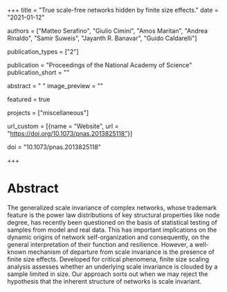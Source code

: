 +++
title = "True scale-free networks hidden by finite size effects."
date = "2021-01-12"

authors = ["Matteo Serafino", "Giulio Cimini", "Amos Maritan", "Andrea Rinaldo", "Samir Suweis", "Jayanth R. Banavar", "Guido Caldarelli"]

publication_types = ["2"]

publication = "Proceedings of the National Academy of Science"
publication_short = ""

abstract = " "
image_preview = ""

featured = true

projects = ["miscellaneous"]

url_custom = [{name = "Website", url = "https://doi.org/10.1073/pnas.2013825118"}]

doi = "10.1073/pnas.2013825118"

+++
# Abstract
The generalized scale invariance of complex networks, whose trademark feature is the power law distributions of key structural properties like node degree, has recently been questioned on the basis of statistical testing of samples from model and real data. This has important implications on the dynamic origins of network self-organization and consequently, on the general interpretation of their function and resilience. However, a well-known mechanism of departure from scale invariance is the presence of finite size effects. Developed for critical phenomena, finite size scaling analysis assesses whether an underlying scale invariance is clouded by a sample limited in size. Our approach sorts out when we may reject the hypothesis that the inherent structure of networks is scale invariant.
